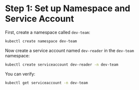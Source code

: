 # Step 1: Set up Namespace and Service Account

First, create a namespace called `dev-team`:

```bash
kubectl create namespace dev-team
```

Now create a service account named `dev-reader` in the `dev-team` namespace:

```bash
kubectl create serviceaccount dev-reader -n dev-team
```

You can verify:

```bash
kubectl get serviceaccount -n dev-team
```
